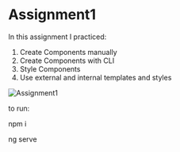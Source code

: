 # Assignment1

In this   assignment I practiced:
1. Create Components manually
2. Create Components with CLI
3. Style Components
4. Use external and internal templates and styles
<img src="https://res.cloudinary.com/mokaweb/image/upload/v1593165569/Udemy%20Angular%20TypeScript/assignment-1.png" alt="Assignment1">

to run: 

npm i 

ng serve